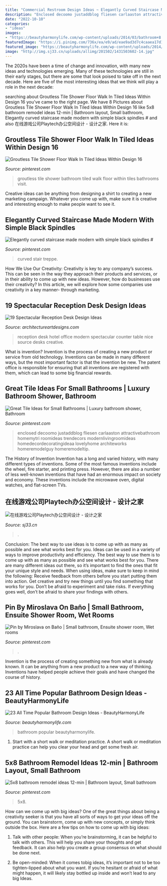 ```yaml
---
title: "Commercial Restroom Design Ideas ~ Elegantly Curved Staircase Made Modern With Simple Black Spindles #"
description: "Enclosed decoomo justaddblog fliesen carlaaston attractivebathroom homemytri roomideas trendecors modernlivingroomideas homedecordecoratingideaa lovelyhome architeworks homeremodelguy homeremodeltip"
date: "2022-10-10"
categories:
- "ideas"
images:
- "https://beautyharmonylife.com/wp-content/uploads/2014/03/bathroom+8.jpg"
featuredImage: "https://i.pinimg.com/736x/ea/e9/ad/eae9ad3d7c4caaea17d165b0ac70dcc6.jpg"
featured_image: "https://beautyharmonylife.com/wp-content/uploads/2014/03/bathroom+8.jpg"
image: "http://img.sj33.cn/uploads/allimg/201502/1431503602-14.jpg"
---
```



The 2020s have been a time of change and innovation, with many new ideas and technologies emerging. Many of these technologies are still in their early stages, but there are some that look poised to take off in the next decade. Here are five of the most interesting ideas that we think will play a role in the next decade:

	

		
searching about Groutless Tile Shower Floor Walk In Tiled Ideas Within Design 16 you've came to the right page. We have 8 Pictures about Groutless Tile Shower Floor Walk In Tiled Ideas Within Design 16 like 5x8 bathroom remodel ideas 12-min | Bathroom layout, Small bathroom, Elegantly curved staircase made modern with simple black spindles # and also 在线游戏公司Playtech办公空间设计 - 设计之家. Here it is:
		
    
## Groutless Tile Shower Floor Walk In Tiled Ideas Within Design 16

<img loading=lazy src="https://i.pinimg.com/736x/b7/0f/4d/b70f4d624635813dd4d6626c5e95632c.jpg" onerror="this.onerror=null;this.src='https://tse4.mm.bing.net/th?id=OIP.Rg8fWPV4ws7IXfSqKwoY8wHaJ4&amp;pid=15.1';" alt="Groutless Tile Shower Floor Walk In Tiled Ideas Within Design 16">

_Source: pinterest.com_

>groutless tile shower bathroom tiled walk floor within tiles bathrooms visit. 

	

Creative ideas can be anything from designing a shirt to creating a new marketing campaign. Whatever you come up with, make sure it is creative and interesting enough to make people want to see it.

    
## Elegantly Curved Staircase Made Modern With Simple Black Spindles #

<img loading=lazy src="https://i.pinimg.com/736x/dd/59/aa/dd59aac1e74715fa23afe52f3be355f1.jpg" onerror="this.onerror=null;this.src='https://tse1.mm.bing.net/th?id=OIP.Yddh0mv2ngy-0ot8sSRYTwHaLH&amp;pid=15.1';" alt="Elegantly curved staircase made modern with simple black spindles #">

_Source: pinterest.com_

>curved stair treppe. 

	

How We Use Our Creativity:
Creativity is key to any company’s success. This can be seen in the way they approach their products and services, or in their ability to come up with new ideas. However, how do businesses use their creativity? In this article, we will explore how some companies use creativity in a key manner- through marketing.

    
## 19 Spectacular Reception Desk Design Ideas

<img loading=lazy src="https://www.architectureartdesigns.com/wp-content/uploads/2015/07/253-630x473.jpg" onerror="this.onerror=null;this.src='https://tse1.mm.bing.net/th?id=OIP.yzXTwZpP7vSKfSQfYFnyxgHaFj&amp;pid=15.1';" alt="19 Spectacular Reception Desk Design Ideas">

_Source: architectureartdesigns.com_

>reception desk hotel office modern spectacular counter table nice source desks creative. 

	

What is invention?
Invention is the process of creating a new product or service from old technology. Inventions can be made in many different ways, but the most important factor is that the invention be new. 
The patent office is responsible for ensuring that all inventions are registered with them, which can lead to some big financial rewards.

    
## Great Tile Ideas For Small Bathrooms | Luxury Bathroom Shower, Bathroom

<img loading=lazy src="https://i.pinimg.com/736x/c7/cf/58/c7cf581cd735f7bebdac79405de08a1e.jpg" onerror="this.onerror=null;this.src='https://tse1.mm.bing.net/th?id=OIP.DZAITc8hQSSVyzB0KGwW7AHaJ3&amp;pid=15.1';" alt="Great Tile Ideas for Small Bathrooms | Luxury bathroom shower, Bathroom">

_Source: pinterest.com_

>enclosed decoomo justaddblog fliesen carlaaston attractivebathroom homemytri roomideas trendecors modernlivingroomideas homedecordecoratingideaa lovelyhome architeworks homeremodelguy homeremodeltip. 

	

The History of Invention
Invention has a long and varied history, with many different types of inventions. Some of the most famous inventions include the wheel, fire starter, and printing press. However, there are also a number of less well-known inventions that have had an enormous impact on society and economy. These inventions include the microwave oven, digital watches, and flat-screen TVs.

    
## 在线游戏公司Playtech办公空间设计 - 设计之家

<img loading=lazy src="http://img.sj33.cn/uploads/allimg/201502/1431503602-14.jpg" onerror="this.onerror=null;this.src='https://tse2.mm.bing.net/th?id=OIP.lrXkL_xP9QF6dpUw4LfdPwHaLH&amp;pid=15.1';" alt="在线游戏公司Playtech办公空间设计 - 设计之家">

_Source: sj33.cn_

>. 

	

Conclusion: The best way to use ideas is to come up with as many as possible and see what works best for you.
Ideas can be used in a variety of ways to improve productivity and efficiency. The best way to use them is to come up with as many as possible and see what works best for you. There are many different ideas out there, so it’s important to find the ones that fit your unique style and needs. When using ideas, make sure to keep in mind the following: Receive feedback from others before you start putting them into action. Get creative and try new things until you find something that works for you. Don’t be afraid to experiment and take risks. If everything goes well, don’t be afraid to share your findings with others.

    
## Pin By Miroslava On Baño | Small Bathroom, Ensuite Shower Room, Wet Rooms

<img loading=lazy src="https://i.pinimg.com/736x/ea/e9/ad/eae9ad3d7c4caaea17d165b0ac70dcc6.jpg" onerror="this.onerror=null;this.src='https://tse1.mm.bing.net/th?id=OIP.w58p97R-yEzBLHVdQh0XXwHaLl&amp;pid=15.1';" alt="Pin by Miroslava on Baño | Small bathroom, Ensuite shower room, Wet rooms">

_Source: pinterest.com_

>. 

	

Invention is the process of creating something new from what is already known. It can be anything from a new product to a new way of thinking. Inventions have helped people achieve their goals and have changed the course of history.

    
## 23 All Time Popular Bathroom Design Ideas - BeautyHarmonyLife

<img loading=lazy src="https://beautyharmonylife.com/wp-content/uploads/2014/03/bathroom+8.jpg" onerror="this.onerror=null;this.src='https://tse4.mm.bing.net/th?id=OIP.xHIZsVmjiJwDMHM3iykDngHaKH&amp;pid=15.1';" alt="23 All Time Popular Bathroom Design Ideas - BeautyHarmonyLife">

_Source: beautyharmonylife.com_

>bathroom popular beautyharmonylife. 

	

1. Start with a short walk or meditation practice. A short walk or meditation practice can help you clear your head and get some fresh air.

    
## 5x8 Bathroom Remodel Ideas 12-min | Bathroom Layout, Small Bathroom

<img loading=lazy src="https://i.pinimg.com/736x/e8/0b/56/e80b56f646147607a9d51ce15cba6f19.jpg" onerror="this.onerror=null;this.src='https://tse2.mm.bing.net/th?id=OIP._paRFrA5E9UE6MlwLTjUTwHaJ3&amp;pid=15.1';" alt="5x8 bathroom remodel ideas 12-min | Bathroom layout, Small bathroom">

_Source: pinterest.com_

>5x8. 

	

How can we come up with big ideas?
One of the great things about being a creativity seeker is that you have all sorts of ways to get your ideas off the ground. You can brainstorm, come up with new concepts, or simply think outside the box. Here are a few tips on how to come up with big ideas:
1) Talk with other people: When you’re brainstorming, it can be helpful to talk with others. This will help you share your thoughts and get feedback. It can also help you create a group consensus on what should be done next.

2) Be open-minded: When it comes tobig ideas, it’s important not to be too tighten-lipped about what you want. If you’re hesitant or afraid of what might happen, it will likely stay bottled up inside and won’t lead to any big Ideas.

